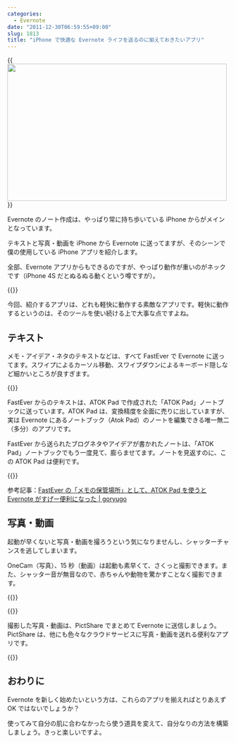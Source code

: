 ```yaml
---
categories:
  - Evernote
date: "2011-12-30T06:59:55+09:00"
slug: 1813
title: "iPhone で快適な Evernote ライフを送るのに揃えておきたいアプリ"
---
```


{{<img alt="" src="/images/2011/12/1813_1.png" width="498" height="311">}}

Evernote のノート作成は、やっぱり常に持ち歩いている iPhone からがメインとなっています。

テキストと写真・動画を iPhone から Evernote に送ってますが、そのシーンで僕の使用している iPhone アプリを紹介します。

全部、Evernote アプリからもできるのですが、やっぱり動作が重いのがネックです（iPhone 4S だとぬるぬる動くという噂ですが）。

{{<app id="281796108" title="Evernote 4.1.7（無料）" src="http://a4.mzstatic.com/us/r1000/063/Purple/6c/01/60/mzl.vhgnkgke.100x100-75.jpg">}}

今回、紹介するアプリは、どれも軽快に動作する素敵なアプリです。軽快に動作するというのは、そのツールを使い続ける上で大事な点ですよね。

## テキスト

メモ・アイデア・ネタのテキストなどは、すべて FastEver で Evernote に送ってます。スワイプによるカーソル移動、スワイプダウンによるキーボード隠しなど細かいところが良すぎます。

{{<app id="364580273" title="FastEver 1.9.3（￥170）" src="http://a1.mzstatic.com/us/r1000/093/Purple/d5/30/30/mzl.talqanak.100x100-75.png">}}

FastEver からのテキストは、ATOK Pad で作成された「ATOK Pad」ノートブックに送っています。ATOK Pad は、変換精度を全面に売りに出していますが、実は Evernote にあるノートブック（Atok Pad）のノートを編集できる唯一無二（多分）のアプリです。

FastEver から送られたブログネタやアイデアが書かれたノートは、「ATOK Pad」ノートブックでもう一度見て、膨らませてます。ノートを見返すのに、この ATOK Pad は便利です。

{{<app id="390360999" title="ATOK Pad 3.2.0（￥1,200）" src="http://a1.mzstatic.com/us/r1000/111/Purple/cb/6b/92/mzl.mxfjpzat.100x100-75.jpg">}}

参考記事：[FastEver の「メモの保管場所」として、ATOK Pad を使うと Evernote がすげー便利になった | goryugo](http://goryugo.com/20110525/atokpadinbox/)

## 写真・動画

起動が早くないと写真・動画を撮ろうという気になりませんし、シャッターチャンスを逃してしまいます。

OneCam（写真）、15 秒（動画）は起動も素早くて、さくっと撮影できます。また、シャッター音が無音なので、赤ちゃんや動物を驚かすことなく撮影できます。

{{<app id="422845617" title="OneCam 2.6.0（￥170）" src="http://a2.mzstatic.com/us/r1000/078/Purple/f2/41/ed/mzl.bysdzcfb.100x100-75.png">}}

{{<app id="442119269" title="15秒 - 動画カメラ 1.3.3（￥85）" src="http://a5.mzstatic.com/us/r1000/120/Purple/d4/72/20/mzl.dkjhionm.100x100-75.png">}}

撮影した写真・動画は、PictShare でまとめて Evernote に送信しましょう。PictShare は、他にも色々なクラウドサービスに写真・動画を送れる便利なアプリです。

{{<app id="390945637" title="PictShare 2.6.2（￥250）" src="http://a1.mzstatic.com/us/r1000/088/Purple/c9/71/8d/mzl.mbjjlpfj.100x100-75.jpg">}}

## おわりに

Evernote を新しく始めたいという方は、これらのアプリを揃えればとりあえず OK ではないでしょうか？

使ってみて自分の肌に合わなかったら使う道具を変えて、自分なりの方法を構築しましょう。きっと楽しいですよ。
